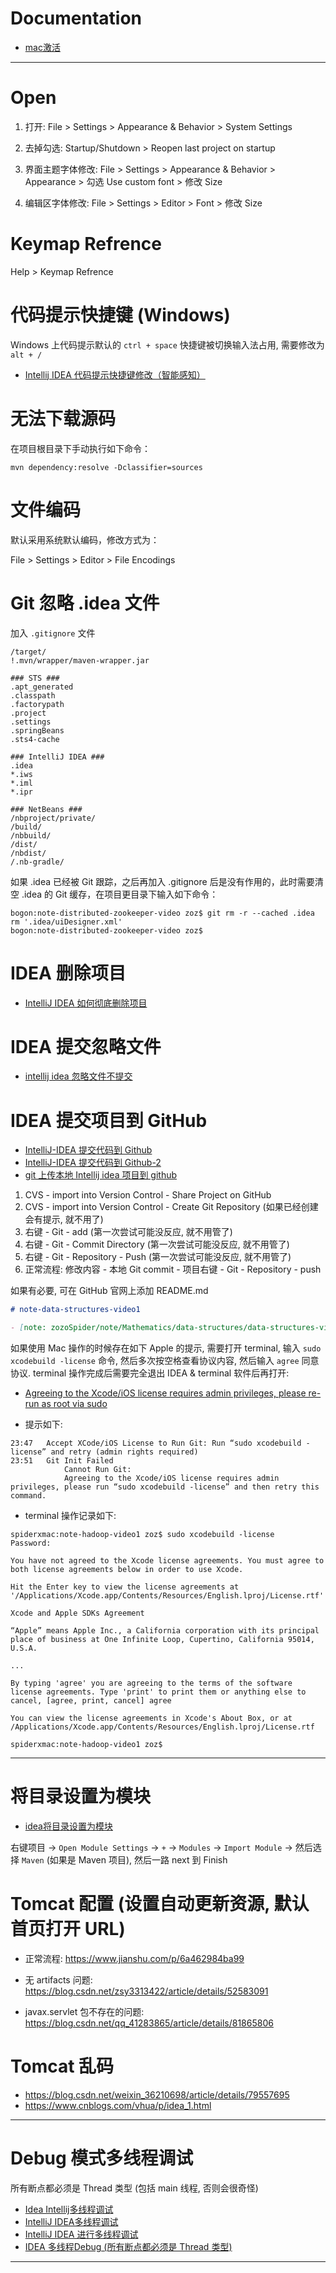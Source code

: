 
# Documentation

- [mac激活](https://www.jianshu.com/p/3c87487e7121)

---

# Open

1. 打开: File > Settings > Appearance & Behavior > System Settings

2. 去掉勾选: Startup/Shutdown > Reopen last project on startup

3. 界面主题字体修改: File > Settings > Appearance & Behavior > Appearance > 勾选 Use custom font > 修改 Size

4. 编辑区字体修改: File > Settings > Editor > Font > 修改 Size

# Keymap Refrence

Help > Keymap Refrence

# 代码提示快捷键 (Windows)

Windows 上代码提示默认的 `ctrl + space` 快捷键被切换输入法占用, 需要修改为 `alt + /`

- [Intellij IDEA 代码提示快捷键修改（智能感知）](https://blog.csdn.net/leo3070/article/details/77712522)

# 无法下载源码

在项目根目录下手动执行如下命令：
```
mvn dependency:resolve -Dclassifier=sources
```

# 文件编码

默认采用系统默认编码，修改方式为：

File > Settings > Editor > File Encodings

# Git 忽略 .idea 文件

加入 `.gitignore` 文件
```
/target/
!.mvn/wrapper/maven-wrapper.jar

### STS ###
.apt_generated
.classpath
.factorypath
.project
.settings
.springBeans
.sts4-cache

### IntelliJ IDEA ###
.idea
*.iws
*.iml
*.ipr

### NetBeans ###
/nbproject/private/
/build/
/nbbuild/
/dist/
/nbdist/
/.nb-gradle/
```

如果 .idea 已经被 Git 跟踪，之后再加入 .gitignore 后是没有作用的，此时需要清空 .idea 的 Git 缓存，在项目更目录下输入如下命令：
```
bogon:note-distributed-zookeeper-video zoz$ git rm -r --cached .idea
rm '.idea/uiDesigner.xml'
bogon:note-distributed-zookeeper-video zoz$ 
```

# IDEA 删除项目

- [IntelliJ IDEA 如何彻底删除项目](https://blog.csdn.net/WJJPro/article/details/78449532)

# IDEA 提交忽略文件

- [intellij idea 忽略文件不提交](https://blog.csdn.net/wangjun5159/article/details/74932433)

# IDEA 提交项目到 GitHub

- [IntelliJ-IDEA 提交代码到 Github](https://github.com/FatliTalk/blog/issues/11)
- [IntelliJ-IDEA 提交代码到 Github-2](https://blog.csdn.net/rongxiang111/article/details/78120126)
- [git 上传本地 Intellij idea 项目到 github](https://blog.csdn.net/u010237107/article/details/50910879)


1. CVS - import into Version Control - Share Project on GitHub
2. CVS - import into Version Control - Create Git Repository (如果已经创建会有提示, 就不用了)
3. 右键 - Git - add (第一次尝试可能没反应, 就不用管了)
4. 右键 - Git - Commit Directory (第一次尝试可能没反应, 就不用管了)
5. 右键 - Git - Repository - Push (第一次尝试可能没反应, 就不用管了)
6. 正常流程: 修改内容 - 本地 Git commit - 项目右键 - Git - Repository - push

如果有必要, 可在 GitHub 官网上添加 README.md
```markdown
# note-data-structures-video1

- [note: zozoSpider/note/Mathematics/data-structures/data-structures-video1](https://github.com/zozospider/note/blob/master/Mathematics/data-structures/data-structures-video1.md)
```

如果使用 Mac 操作的时候存在如下 Apple 的提示, 需要打开 terminal, 输入 `sudo xcodebuild -license` 命令, 然后多次按空格查看协议内容, 然后输入 `agree` 同意协议. terminal 操作完成后需要完全退出 IDEA & terminal 软件后再打开:

- [Agreeing to the Xcode/iOS license requires admin privileges, please re-run as root via sudo](https://stackoverflow.com/questions/26485555/agreeing-to-the-xcode-ios-license-requires-admin-privileges-please-re-run-as-ro?rq=1)

- 提示如下:
```
23:47	Accept XCode/iOS License to Run Git: Run “sudo xcodebuild -license” and retry (admin rights required)
23:51	Git Init Failed
			Сannot Run Git: 
			Agreeing to the Xcode/iOS license requires admin privileges, please run “sudo xcodebuild -license” and then retry this command.
```

- terminal 操作记录如下:
```
spiderxmac:note-hadoop-video1 zoz$ sudo xcodebuild -license
Password:

You have not agreed to the Xcode license agreements. You must agree to both license agreements below in order to use Xcode.

Hit the Enter key to view the license agreements at '/Applications/Xcode.app/Contents/Resources/English.lproj/License.rtf'

Xcode and Apple SDKs Agreement

“Apple” means Apple Inc., a California corporation with its principal place of business at One Infinite Loop, Cupertino, California 95014, U.S.A.

...

By typing 'agree' you are agreeing to the terms of the software license agreements. Type 'print' to print them or anything else to cancel, [agree, print, cancel] agree

You can view the license agreements in Xcode's About Box, or at /Applications/Xcode.app/Contents/Resources/English.lproj/License.rtf

spiderxmac:note-hadoop-video1 zoz$ 
```

---

# 将目录设置为模块

- [idea将目录设置为模块](https://blog.csdn.net/m0_37659871/article/details/80669604)

右键项目 -> `Open Module Settings` -> `+` -> `Modules` -> `Import Module` -> 然后选择 `Maven` (如果是 Maven 项目), 然后一路 next 到 Finish

# Tomcat 配置 (设置自动更新资源, 默认首页打开 URL)

- 正常流程: https://www.jianshu.com/p/6a462984ba99

- 无 artifacts 问题: https://blog.csdn.net/zsy3313422/article/details/52583091

- javax.servlet 包不存在的问题: https://blog.csdn.net/qq_41283865/article/details/81865806

# Tomcat 乱码

- https://blog.csdn.net/weixin_36210698/article/details/79557695
- https://www.cnblogs.com/vhua/p/idea_1.html

---

# Debug 模式多线程调试

所有断点都必须是 Thread 类型 (包括 main 线程, 否则会很奇怪)

- [Idea Intellij多线程调试](https://blog.csdn.net/fuzzytalker/article/details/50925218)
- [IntelliJ IDEA多线程调试](https://my.oschina.net/athantang/blog/888720)
- [IntelliJ IDEA 进行多线程调试](https://www.cnblogs.com/756623607-zhang/p/7090928.html)
- [IDEA 多线程Debug (所有断点都必须是 Thread 类型)](https://blog.csdn.net/u011781521/article/details/79251819)

---
